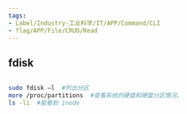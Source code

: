 ```yaml
---
tags:
- Label/Industry-工业科学/IT/APP/Command/CLI
- flag/APP/File/CRUD/Read
---
```


## fdisk

```bash

sudo fdisk –l  #列出分区
more /proc/partitions  #查看系统的硬盘和硬盘分区情况。
ls -li  #能看到 inode

```